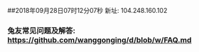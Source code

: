 ##2018年09月28日07时12分07秒 新址: 104.248.160.102
### 兔友常见问题及解答: https://github.com/wanggonging/d/blob/w/FAQ.md
